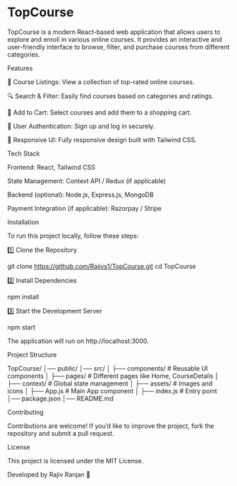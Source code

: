# TopCourse
TopCourse is a modern React-based web application that allows users to explore and enroll in various online courses. It provides an interactive and user-friendly interface to browse, filter, and purchase courses from different categories.

Features

🎯 Course Listings: View a collection of top-rated online courses.

🔍 Search & Filter: Easily find courses based on categories and ratings.

🛒 Add to Cart: Select courses and add them to a shopping cart.

🌟 User Authentication: Sign up and log in securely.

🎨 Responsive UI: Fully responsive design built with Tailwind CSS.

Tech Stack

Frontend: React, Tailwind CSS

State Management: Context API / Redux (if applicable)

Backend (optional): Node.js, Express.js, MongoDB

Payment Integration (if applicable): Razorpay / Stripe

Installation

To run this project locally, follow these steps:

1️⃣ Clone the Repository

git clone https://github.com/Rajivs1/TopCourse.git
cd TopCourse

2️⃣ Install Dependencies

npm install

3️⃣ Start the Development Server

npm start

The application will run on http://localhost:3000.

Project Structure

TopCourse/
│── public/
│── src/
│   ├── components/   # Reusable UI components
│   ├── pages/        # Different pages like Home, CourseDetails
│   ├── context/      # Global state management
│   ├── assets/       # Images and icons
│   ├── App.js        # Main App component
│   ├── index.js      # Entry point
│── package.json
│── README.md

Contributing

Contributions are welcome! If you’d like to improve the project, fork the repository and submit a pull request.

License

This project is licensed under the MIT License.

Developed by Rajiv Ranjan 🚀

